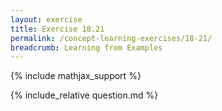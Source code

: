 ```yaml
---
layout: exercise
title: Exercise 18.21
permalink: /concept-learning-exercises/18-21/
breadcrumb: Learning from Examples
---
```


{% include mathjax_support %}

<div><i class="arrow-up loader" data-chapter="concept-learning-exercises" data-exercise="ex_21" data-rating="0"></i></div>
{% include_relative question.md %}
